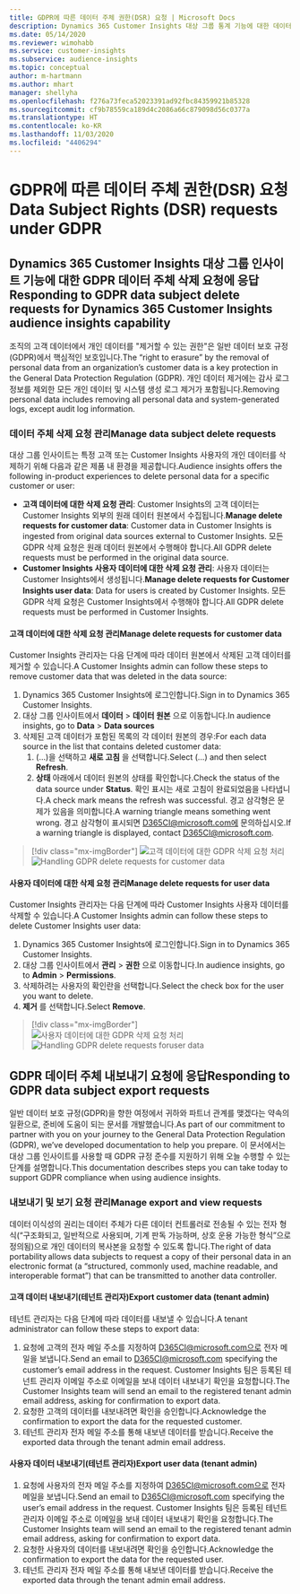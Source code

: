 ```yaml
---
title: GDPR에 따른 데이터 주체 권한(DSR) 요청 | Microsoft Docs
description: Dynamics 365 Customer Insights 대상 그룹 통계 기능에 대한 데이터 주체 요청에 응답합니다.
ms.date: 05/14/2020
ms.reviewer: wimohabb
ms.service: customer-insights
ms.subservice: audience-insights
ms.topic: conceptual
author: m-hartmann
ms.author: mhart
manager: shellyha
ms.openlocfilehash: f276a73feca52023391ad92fbc84359921b85328
ms.sourcegitcommit: cf9b78559ca189d4c2086a66c879098d56c0377a
ms.translationtype: HT
ms.contentlocale: ko-KR
ms.lasthandoff: 11/03/2020
ms.locfileid: "4406294"
---
```

# <a name="data-subject-rights-dsr-requests-under-gdpr"></a><span data-ttu-id="4a06f-103">GDPR에 따른 데이터 주체 권한(DSR) 요청</span><span class="sxs-lookup"><span data-stu-id="4a06f-103">Data Subject Rights (DSR) requests under GDPR</span></span>

## <a name="responding-to-gdpr-data-subject-delete-requests-for-dynamics-365-customer-insights-audience-insights-capability"></a><span data-ttu-id="4a06f-104">Dynamics 365 Customer Insights 대상 그룹 인사이트 기능에 대한 GDPR 데이터 주체 삭제 요청에 응답</span><span class="sxs-lookup"><span data-stu-id="4a06f-104">Responding to GDPR data subject delete requests for Dynamics 365 Customer Insights audience insights capability</span></span>

<span data-ttu-id="4a06f-105">조직의 고객 데이터에서 개인 데이터를 "제거할 수 있는 권한"은 일반 데이터 보호 규정(GDPR)에서 핵심적인 보호입니다.</span><span class="sxs-lookup"><span data-stu-id="4a06f-105">The “right to erasure” by the removal of personal data from an organization’s customer data is a key protection in the General Data Protection Regulation (GDPR).</span></span> <span data-ttu-id="4a06f-106">개인 데이터 제거에는 감사 로그 정보를 제외한 모든 개인 데이터 및 시스템 생성 로그 제거가 포함됩니다.</span><span class="sxs-lookup"><span data-stu-id="4a06f-106">Removing personal data includes removing all personal data and system-generated logs, except audit log information.</span></span>

### <a name="manage-data-subject-delete-requests"></a><span data-ttu-id="4a06f-107">데이터 주체 삭제 요청 관리</span><span class="sxs-lookup"><span data-stu-id="4a06f-107">Manage data subject delete requests</span></span>

<span data-ttu-id="4a06f-108">대상 그룹 인사이트는 특정 고객 또는 Customer Insights 사용자의 개인 데이터를 삭제하기 위해 다음과 같은 제품 내 환경을 제공합니다.</span><span class="sxs-lookup"><span data-stu-id="4a06f-108">Audience insights offers the following in-product experiences to delete personal data for a specific customer or user:</span></span>

- <span data-ttu-id="4a06f-109">**고객 데이터에 대한 삭제 요청 관리**: Customer Insights의 고객 데이터는 Customer Insights 외부의 원래 데이터 원본에서 수집됩니다.</span><span class="sxs-lookup"><span data-stu-id="4a06f-109">**Manage delete requests for customer data**: Customer data in Customer Insights is ingested from original data sources external to Customer Insights.</span></span> <span data-ttu-id="4a06f-110">모든 GDPR 삭제 요청은 원래 데이터 원본에서 수행해야 합니다.</span><span class="sxs-lookup"><span data-stu-id="4a06f-110">All GDPR delete requests must be performed in the original data source.</span></span>
- <span data-ttu-id="4a06f-111">**Customer Insights 사용자 데이터에 대한 삭제 요청 관리**: 사용자 데이터는 Customer Insights에서 생성됩니다.</span><span class="sxs-lookup"><span data-stu-id="4a06f-111">**Manage delete requests for Customer Insights user data**: Data for users is created by Customer Insights.</span></span> <span data-ttu-id="4a06f-112">모든 GDPR 삭제 요청은 Customer Insights에서 수행해야 합니다.</span><span class="sxs-lookup"><span data-stu-id="4a06f-112">All GDPR delete requests must be performed in Customer Insights.</span></span>

#### <a name="manage-delete-requests-for-customer-data"></a><span data-ttu-id="4a06f-113">고객 데이터에 대한 삭제 요청 관리</span><span class="sxs-lookup"><span data-stu-id="4a06f-113">Manage delete requests for customer data</span></span>

<span data-ttu-id="4a06f-114">Customer Insights 관리자는 다음 단계에 따라 데이터 원본에서 삭제된 고객 데이터를 제거할 수 있습니다.</span><span class="sxs-lookup"><span data-stu-id="4a06f-114">A Customer Insights admin can follow these steps to remove customer data that was deleted in the data source:</span></span>

1. <span data-ttu-id="4a06f-115">Dynamics 365 Customer Insights에 로그인합니다.</span><span class="sxs-lookup"><span data-stu-id="4a06f-115">Sign in to Dynamics 365 Customer Insights.</span></span>
2. <span data-ttu-id="4a06f-116">대상 그룹 인사이트에서 **데이터** > **데이터 원본** 으로 이동합니다.</span><span class="sxs-lookup"><span data-stu-id="4a06f-116">In audience insights, go to **Data** > **Data sources**</span></span>
3. <span data-ttu-id="4a06f-117">삭제된 고객 데이터가 포함된 목록의 각 데이터 원본의 경우:</span><span class="sxs-lookup"><span data-stu-id="4a06f-117">For each data source in the list that contains deleted customer data:</span></span>
   1. <span data-ttu-id="4a06f-118">(...)을 선택하고 **새로 고침** 을 선택합니다.</span><span class="sxs-lookup"><span data-stu-id="4a06f-118">Select (...) and then select **Refresh**.</span></span>
   2. <span data-ttu-id="4a06f-119">**상태** 아래에서 데이터 원본의 상태를 확인합니다.</span><span class="sxs-lookup"><span data-stu-id="4a06f-119">Check the status of the data source under **Status**.</span></span> <span data-ttu-id="4a06f-120">확인 표시는 새로 고침이 완료되었음을 나타냅니다.</span><span class="sxs-lookup"><span data-stu-id="4a06f-120">A check mark means the refresh was successful.</span></span> <span data-ttu-id="4a06f-121">경고 삼각형은 문제가 있음을 의미합니다.</span><span class="sxs-lookup"><span data-stu-id="4a06f-121">A warning triangle means something went wrong.</span></span> <span data-ttu-id="4a06f-122">경고 삼각형이 표시되면 D365CI@microsoft.com에 문의하십시오.</span><span class="sxs-lookup"><span data-stu-id="4a06f-122">If a warning triangle is displayed, contact D365CI@microsoft.com.</span></span>

> [!div class="mx-imgBorder"]
> <span data-ttu-id="4a06f-123">![고객 데이터에 대한 GDPR 삭제 요청 처리](media/gdpr-data-sources.png "고객 데이터에 대한 GDPR 삭제 요청 처리")</span><span class="sxs-lookup"><span data-stu-id="4a06f-123">![Handling GDPR delete requests for customer data](media/gdpr-data-sources.png "Handling GDPR delete requests for customer data")</span></span>

#### <a name="manage-delete-requests-for-user-data"></a><span data-ttu-id="4a06f-124">사용자 데이터에 대한 삭제 요청 관리</span><span class="sxs-lookup"><span data-stu-id="4a06f-124">Manage delete requests for user data</span></span>

<span data-ttu-id="4a06f-125">Customer Insights 관리자는 다음 단계에 따라 Customer Insights 사용자 데이터를 삭제할 수 있습니다.</span><span class="sxs-lookup"><span data-stu-id="4a06f-125">A Customer Insights admin can follow these steps to delete Customer Insights user data:</span></span>

1. <span data-ttu-id="4a06f-126">Dynamics 365 Customer Insights에 로그인합니다.</span><span class="sxs-lookup"><span data-stu-id="4a06f-126">Sign in to Dynamics 365 Customer Insights.</span></span>
2. <span data-ttu-id="4a06f-127">대상 그룹 인사이트에서 **관리** > **권한** 으로 이동합니다.</span><span class="sxs-lookup"><span data-stu-id="4a06f-127">In audience insights, go to **Admin** > **Permissions**.</span></span>
3. <span data-ttu-id="4a06f-128">삭제하려는 사용자의 확인란을 선택합니다.</span><span class="sxs-lookup"><span data-stu-id="4a06f-128">Select the check box for the user you want to delete.</span></span>
4. <span data-ttu-id="4a06f-129">**제거** 를 선택합니다.</span><span class="sxs-lookup"><span data-stu-id="4a06f-129">Select **Remove**.</span></span>

> [!div class="mx-imgBorder"]
> <span data-ttu-id="4a06f-130">![사용자 데이터에 대한 GDPR 삭제 요청 처리](media/gdpr-permissions.png "사용자 데이터에 대한 GDPR 삭제 요청 처리")</span><span class="sxs-lookup"><span data-stu-id="4a06f-130">![Handling GDPR delete requests foruser data](media/gdpr-permissions.png "Handling GDPR delete requests for user data")</span></span>

## <a name="responding-to-gdpr-data-subject-export-requests"></a><span data-ttu-id="4a06f-131">GDPR 데이터 주체 내보내기 요청에 응답</span><span class="sxs-lookup"><span data-stu-id="4a06f-131">Responding to GDPR data subject export requests</span></span>

<span data-ttu-id="4a06f-132">일반 데이터 보호 규정(GDPR)을 향한 여정에서 귀하와 파트너 관계를 맺겠다는 약속의 일환으로, 준비에 도움이 되는 문서를 개발했습니다.</span><span class="sxs-lookup"><span data-stu-id="4a06f-132">As part of our commitment to partner with you on your journey to the General Data Protection Regulation (GDPR), we’ve developed documentation to help you prepare.</span></span> <span data-ttu-id="4a06f-133">이 문서에서는 대상 그룹 인사이트를 사용할 때 GDPR 규정 준수를 지원하기 위해 오늘 수행할 수 있는 단계를 설명합니다.</span><span class="sxs-lookup"><span data-stu-id="4a06f-133">This documentation describes steps you can take today to support GDPR compliance when using audience insights.</span></span>

### <a name="manage-export-and-view-requests"></a><span data-ttu-id="4a06f-134">내보내기 및 보기 요청 관리</span><span class="sxs-lookup"><span data-stu-id="4a06f-134">Manage export and view requests</span></span>

<span data-ttu-id="4a06f-135">데이터 이식성의 권리는 데이터 주체가 다른 데이터 컨트롤러로 전송될 수 있는 전자 형식(“구조화되고, 일반적으로 사용되며, 기계 판독 가능하며, 상호 운용 가능한 형식”으로 정의됨)으로 개인 데이터의 복사본을 요청할 수 있도록 합니다.</span><span class="sxs-lookup"><span data-stu-id="4a06f-135">The right of data portability allows data subjects to request a copy of their personal data in an electronic format (a “structured, commonly used, machine readable, and interoperable format”) that can be transmitted to another data controller.</span></span>

#### <a name="export-customer-data-tenant-admin"></a><span data-ttu-id="4a06f-136">고객 데이터 내보내기(테넌트 관리자)</span><span class="sxs-lookup"><span data-stu-id="4a06f-136">Export customer data (tenant admin)</span></span>

<span data-ttu-id="4a06f-137">테넌트 관리자는 다음 단계에 따라 데이터를 내보낼 수 있습니다.</span><span class="sxs-lookup"><span data-stu-id="4a06f-137">A tenant administrator can follow these steps to export data:</span></span>

1. <span data-ttu-id="4a06f-138">요청에 고객의 전자 메일 주소를 지정하여 D365CI@microsoft.com으로 전자 메일을 보냅니다.</span><span class="sxs-lookup"><span data-stu-id="4a06f-138">Send an email to D365CI@microsoft.com specifying the customer’s email address in the request.</span></span> <span data-ttu-id="4a06f-139">Customer Insights 팀은 등록된 테넌트 관리자 이메일 주소로 이메일을 보내 데이터 내보내기 확인을 요청합니다.</span><span class="sxs-lookup"><span data-stu-id="4a06f-139">The Customer Insights team will send an email to the registered tenant admin email address, asking for confirmation to export data.</span></span>
2. <span data-ttu-id="4a06f-140">요청한 고객의 데이터를 내보내려면 확인을 승인합니다.</span><span class="sxs-lookup"><span data-stu-id="4a06f-140">Acknowledge the confirmation to export the data for the requested customer.</span></span>
3. <span data-ttu-id="4a06f-141">테넌트 관리자 전자 메일 주소를 통해 내보낸 데이터를 받습니다.</span><span class="sxs-lookup"><span data-stu-id="4a06f-141">Receive the exported data through the tenant admin email address.</span></span>

#### <a name="export-user-data-tenant-admin"></a><span data-ttu-id="4a06f-142">사용자 데이터 내보내기(테넌트 관리자)</span><span class="sxs-lookup"><span data-stu-id="4a06f-142">Export user data (tenant admin)</span></span>

1. <span data-ttu-id="4a06f-143">요청에 사용자의 전자 메일 주소를 지정하여 D365CI@microsoft.com으로 전자 메일을 보냅니다.</span><span class="sxs-lookup"><span data-stu-id="4a06f-143">Send an email to D365CI@microsoft.com specifying the user’s email address in the request.</span></span> <span data-ttu-id="4a06f-144">Customer Insights 팀은 등록된 테넌트 관리자 이메일 주소로 이메일을 보내 데이터 내보내기 확인을 요청합니다.</span><span class="sxs-lookup"><span data-stu-id="4a06f-144">The Customer Insights team will send an email to the registered tenant admin email address, asking for confirmation to export data.</span></span>
2. <span data-ttu-id="4a06f-145">요청한 사용자의 데이터를 내보내려면 확인을 승인합니다.</span><span class="sxs-lookup"><span data-stu-id="4a06f-145">Acknowledge the confirmation to export the data for the requested user.</span></span>
3. <span data-ttu-id="4a06f-146">테넌트 관리자 전자 메일 주소를 통해 내보낸 데이터를 받습니다.</span><span class="sxs-lookup"><span data-stu-id="4a06f-146">Receive the exported data through the tenant admin email address.</span></span>
